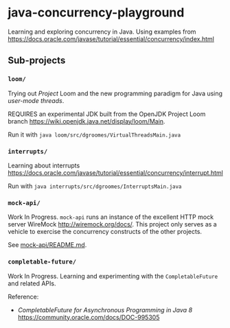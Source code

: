 # java-concurrency-playground

Learning and exploring concurrency in Java. Using examples from <https://docs.oracle.com/javase/tutorial/essential/concurrency/index.html>

## Sub-projects

### `loom/`

Trying out _Project_ Loom and the new programming paradigm for Java using *user-mode threads*.

REQUIRES an experimental JDK built from the OpenJDK Project Loom branch <https://wiki.openjdk.java.net/display/loom/Main>.

Run it with `java loom/src/dgroomes/VirtualThreadsMain.java`

### `interrupts/`

Learning about interrupts <https://docs.oracle.com/javase/tutorial/essential/concurrency/interrupt.html>

Run with `java interrupts/src/dgroomes/InterruptsMain.java`

###  `mock-api/`

Work In Progress. `mock-api` runs an instance of the excellent HTTP mock server WireMock <http://wiremock.org/docs/>. This project only 
serves as a vehicle to exercise the concurrency constructs of the other projects.

See [mock-api/README.md](mock-api/README.md]).   

### `completable-future/`

Work In Progress. Learning and experimenting with the `CompletableFuture` and related APIs.

Reference: 

* _CompletableFuture for Asynchronous Programming in Java 8_ <https://community.oracle.com/docs/DOC-995305>